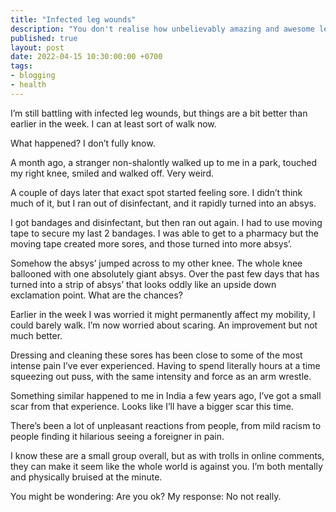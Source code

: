 ```yaml
---
title: "Infected leg wounds"
description: "You don't realise how unbelievably amazing and awesome legs are until they stop working"
published: true
layout: post
date: 2022-04-15 10:30:00:00 +0700
tags:
- blogging
- health
---
```

I’m still battling with infected leg wounds, but things are a bit better than earlier in the week. I can at least sort of walk now. 

What happened? I don’t fully know. 

A month ago, a stranger non-shalontly walked up to me in a park, touched my right knee, smiled and walked off. Very weird.

A couple of days later that exact spot started feeling sore. I didn’t think much of it, but I ran out of disinfectant, and it rapidly turned into an absys.

I got bandages and disinfectant, but then ran out again. I had to use moving tape to secure my last 2 bandages. I was able to get to a pharmacy but the moving tape created more sores, and those turned into more absys’.

Somehow the absys’ jumped across to my other knee. The whole knee ballooned with one absolutely giant absys. Over the past few days that has turned into a strip of absys’ that looks oddly like an upside down exclamation point. What are the chances?

Earlier in the week I was worried it might permanently affect my mobility, I could barely walk. I’m now worried about scaring. An improvement but not much better. 

Dressing and cleaning these sores has been close to some of the most intense pain I’ve ever experienced. Having to spend literally hours at a time squeezing out puss, with the same intensity and force as an arm wrestle. 

Something similar happened to me in India a few years ago, I’ve got a small scar from that experience. Looks like I’ll have a bigger scar this time.

There’s been a lot of unpleasant reactions from people, from mild racism to people finding it hilarious seeing a foreigner in pain. 

I know these are a small group overall, but as with trolls in online comments, they can make it seem like the whole world is against you. I’m both mentally and physically bruised at the minute.

You might be wondering: Are you ok?
My response: No not really.
